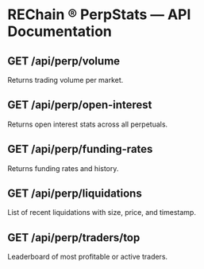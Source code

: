 # REChain ® PerpStats — API Documentation

## GET /api/perp/volume
Returns trading volume per market.

## GET /api/perp/open-interest
Returns open interest stats across all perpetuals.

## GET /api/perp/funding-rates
Returns funding rates and history.

## GET /api/perp/liquidations
List of recent liquidations with size, price, and timestamp.

## GET /api/perp/traders/top
Leaderboard of most profitable or active traders.